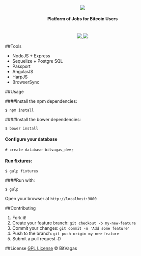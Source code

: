 <p align="center">

<img src="https://bitvagas.com/img/bitvagas.png" />
<h4 align="center">Platform of Jobs for Bitcoin Users</h4>
<h1></h1>
<p align="center">
<a href="https://gemnasium.com/bitvagas/bitvagas">
<img src="https://gemnasium.com/bitvagas/bitvagas.svg"></img>
</a>
<a href="https://travis-ci.org/bitvagas/bitvagas">
<img src="https://travis-ci.org/bitvagas/bitvagas.svg"></img>
</a>
</p>
</p>


##Tools

* NodeJS + Express
* Sequelize + Postgre SQL
* Passport
* AngularJS
* HarpJS
* BrowserSync


##Usage

####Install the npm dependencies:

`$ npm install`

####Install the bower dependencies:

`$ bower install`

#### Configure your database

`# create database bitvagas_dev;`

#### Run fixtures:

`$ gulp fixtures`

####Run with:

`$ gulp`

Open your browser at `http://localhost:9000`

##Contributing

1. Fork it!
2. Create your feature branch: `git checkout -b my-new-feature`
3. Commit your changes: `git commit -m 'Add some feature'`
4. Push to the branch: `git push origin my-new-feature`
5. Submit a pull request :D

##License
[GPL License](./LICENSE) © BitVagas
  
